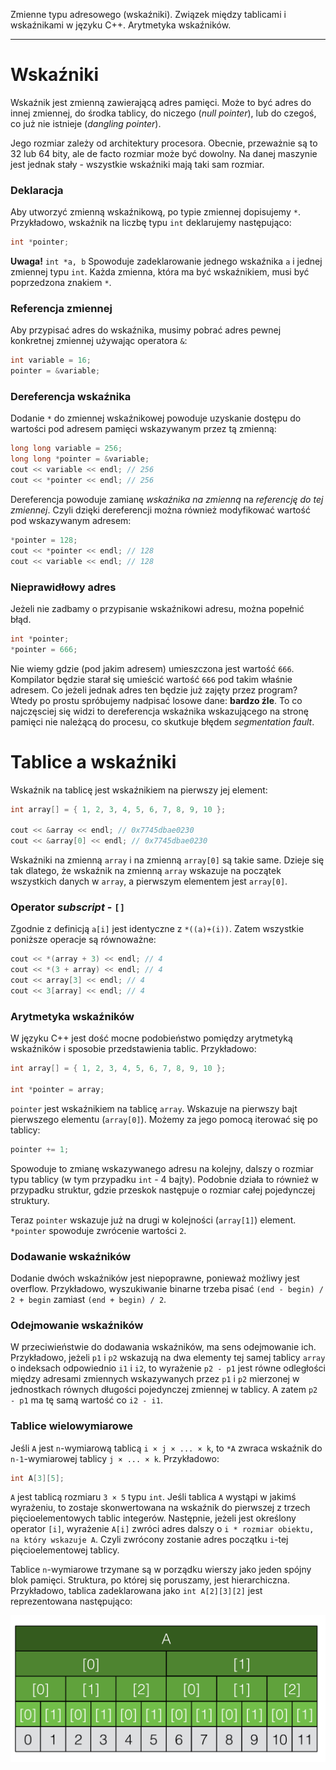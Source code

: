 Zmienne typu adresowego (wskaźniki). Związek między tablicami i wskaźnikami w języku C++. Arytmetyka wskaźników.

---

# Wskaźniki
Wskaźnik jest zmienną zawierającą adres pamięci. Może to być adres do innej zmiennej, do środka tablicy, do niczego (*null pointer*), lub do czegoś, co już nie istnieje (*dangling pointer*).

Jego rozmiar zależy od architektury procesora. Obecnie, przeważnie są to 32 lub 64 bity, ale de facto rozmiar może być dowolny. Na danej maszynie jest jednak stały - wszystkie wskaźniki mają taki sam rozmiar.

### Deklaracja
Aby utworzyć zmienną wskaźnikową, po typie zmiennej dopisujemy `*`. Przykładowo, wskaźnik na liczbę typu `int` deklarujemy następująco:

```cpp
int *pointer;
```

**Uwaga!** `int *a, b` Spowoduje zadeklarowanie jednego wskaźnika `a` i jednej zmiennej typu `int`. Każda zmienna, która ma być wskaźnikiem, musi być poprzedzona znakiem `*`.

### Referencja zmiennej
Aby przypisać adres do wskaźnika, musimy pobrać adres pewnej konkretnej zmiennej używając operatora `&`:

```cpp
int variable = 16;
pointer = &variable;
```

### Dereferencja wskaźnika
Dodanie `*` do zmiennej wskaźnikowej powoduje uzyskanie dostępu do wartości pod adresem pamięci wskazywanym przez tą zmienną:

```cpp
long long variable = 256;
long long *pointer = &variable;
cout << variable << endl; // 256
cout << *pointer << endl; // 256
```

Dereferencja powoduje zamianę *wskaźnika na zmienną* na *referencję do tej zmiennej*. Czyli dzięki dereferencji można również modyfikować wartość pod wskazywanym adresem:

```cpp
*pointer = 128;
cout << *pointer << endl; // 128
cout << variable << endl; // 128
```

### Nieprawidłowy adres
Jeżeli nie zadbamy o przypisanie wskaźnikowi adresu, można popełnić błąd.

```cpp
int *pointer;
*pointer = 666;
```

Nie wiemy gdzie (pod jakim adresem) umieszczona jest wartość `666`. Kompilator będzie starał się umieścić wartość `666` pod takim właśnie adresem. Co jeżeli jednak adres ten będzie już zajęty przez program? Wtedy po prostu spróbujemy nadpisać losowe dane: **bardzo źle**. To co najczęsciej się widzi to dereferencja wskaźnika wskazującego na stronę pamięci nie należącą do procesu, co skutkuje błędem *segmentation fault*.

# Tablice a wskaźniki
Wskaźnik na tablicę jest wskaźnikiem na pierwszy jej element:

```cpp
int array[] = { 1, 2, 3, 4, 5, 6, 7, 8, 9, 10 };

cout << &array << endl; // 0x7745dbae0230
cout << &array[0] << endl; // 0x7745dbae0230
```

Wskaźniki na zmienną `array` i na zmienną `array[0]` są takie same. Dzieje się tak dlatego, że wskaźnik na zmienną `array` wskazuje na początek wszystkich danych w `array`, a pierwszym elementem jest `array[0]`.

### Operator *subscript* - `[]`
Zgodnie z definicją `a[i]` jest identyczne z `*((a)+(i))`. Zatem wszystkie poniższe operacje są równoważne:

```cpp
cout << *(array + 3) << endl; // 4
cout << *(3 + array) << endl; // 4
cout << array[3] << endl; // 4
cout << 3[array] << endl; // 4
```

### Arytmetyka wskaźników
W języku C++ jest dość mocne podobieństwo pomiędzy arytmetyką wskaźników i sposobie przedstawienia tablic. Przykładowo:

```cpp
int array[] = { 1, 2, 3, 4, 5, 6, 7, 8, 9, 10 };

int *pointer = array;
```

`pointer` jest wskaźnikiem na tablicę `array`. Wskazuje na pierwszy bajt pierwszego elementu (`array[0]`). Możemy za jego pomocą iterować się po tablicy:

```cpp
pointer += 1;
```

Spowoduje to zmianę wskazywanego adresu na kolejny, dalszy o rozmiar typu tablicy (w tym przypadku `int` - 4 bajty). Podobnie działa to również w przypadku struktur, gdzie przeskok następuje o rozmiar całej pojedynczej struktury.

Teraz `pointer` wskazuje już na drugi w kolejności (`array[1]`) element. `*pointer` spowoduje zwrócenie wartości `2`.

### Dodawanie wskaźników
Dodanie dwóch wskaźników jest niepoprawne, ponieważ możliwy jest overflow. Przykładowo, wyszukiwanie binarne trzeba pisać `(end - begin) / 2 + begin` zamiast `(end + begin) / 2`.

### Odejmowanie wskaźników
W przeciwieństwie do dodawania wskaźników, ma sens odejmowanie ich. Przykładowo, jeżeli `p1` i `p2` wskazują na dwa elementy tej samej tablicy `array` o indeksach odpowiednio `i1` i  `i2`, to wyrażenie `p2 - p1` jest równe odległości między adresami zmiennych wskazywanych przez `p1` i `p2` mierzonej w jednostkach równych długości pojedynczej zmiennej w tablicy. A zatem `p2 - p1` ma tę samą wartość co `i2 - i1`.

### Tablice wielowymiarowe
Jeśli `A` jest `n`-wymiarową tablicą `i × j × ... × k`, to `*A` zwraca wskaźnik do `n-1`-wymiarowej tablicy `j × ... × k`. Przykładowo:

```cpp
int A[3][5];
```

`A` jest tablicą rozmiaru `3 × 5` typu `int`. Jeśli tablica `A` wystąpi w jakimś wyrażeniu, to zostaje skonwertowana na wskaźnik do pierwszej z trzech pięcioelementowych tablic integerów. Następnie, jeżeli jest określony operator `[i]`, wyrażenie `A[i]` zwróci adres dalszy o `i * rozmiar obiektu, na który wskazuje A`. Czyli zwrócony zostanie adres początku `i`-tej pięcioelementowej tablicy.

Tablice `n`-wymiarowe trzymane są w porządku wierszy jako jeden spójny blok pamięci. Struktura, po której się poruszamy, jest hierarchiczna. Przykładowo, tablica zadeklarowana jako `int A[2][3][2]` jest reprezentowana następująco:

![](../../resources/II.5.1-Tablica-wielowymiarowa.png)
